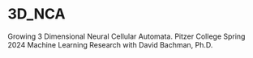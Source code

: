 # 3D_NCA
Growing 3 Dimensional Neural Cellular Automata. Pitzer College Spring 2024 Machine Learning Research with David Bachman, Ph.D.
